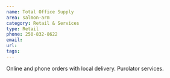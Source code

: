 ```yaml
---
name: Total Office Supply
area: salmon-arm
category: Retail & Services
type: Retail
phone: 250-832-8622 
email: 
url: 
tags:
---
```


Online and phone orders with local delivery. Purolator services.